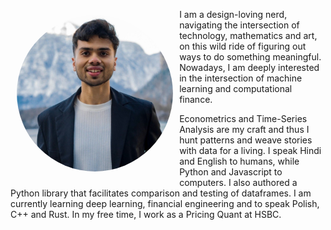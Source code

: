 <p align="center">
  <img src="dp.png" alt="Profile" width="250" align="left" style="border-radius:50%; border:0px solid gray; padding: 2%">
</p>

I am a design-loving nerd, navigating the intersection of technology, mathematics and art, on this wild ride of figuring out ways to do something meaningful. Nowadays, I am deeply interested in the intersection of machine learning and computational finance.

Econometrics and Time-Series Analysis are my craft and thus I hunt patterns and weave stories with data for a living. I speak Hindi and English to humans, while Python and Javascript to computers. I also authored a Python library that facilitates comparison and testing of dataframes. I am currently learning deep learning, financial engineering and to speak Polish, C++ and Rust. In my free time, I work as a Pricing Quant at HSBC.
